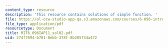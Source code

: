 ```yaml
---
content_type: resource
description: 'This resource contains solutions of simple function. '
file: https://ol-ocw-studio-app-qa.s3.amazonaws.com/courses/6-096-introduction-to-c-january-iap-2011/274f7094b7018ebb378f8b285734a472_MIT6_096IAP11_sol02.pdf
file_type: application/pdf
resourcetype: Document
title: MIT6_096IAP11_sol02.pdf
uid: 274f7094-b701-8ebb-378f-8b285734a472
---
```

